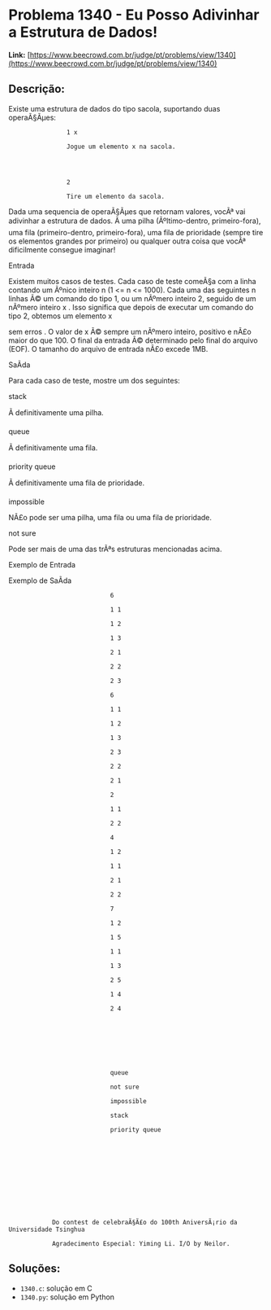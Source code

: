# Problema 1340 - Eu Posso Adivinhar a Estrutura de Dados!

**Link:** [https://www.beecrowd.com.br/judge/pt/problems/view/1340](https://www.beecrowd.com.br/judge/pt/problems/view/1340)

## Descrição:
Existe uma estrutura de dados do tipo sacola, suportando duas operaÃ§Ãµes:



                    1 x

                    Jogue um elemento x na sacola.
                



                    2

                    Tire um elemento da sacola.
                


Dada uma sequencia de operaÃ§Ãµes que retornam valores, vocÃª vai adivinhar a estrutura de dados. Ã uma pilha (Ãºltimo-dentro, primeiro-fora), uma fila (primeiro-dentro, primeiro-fora), uma fila de prioridade (sempre tire os elementos grandes por primeiro) ou qualquer outra coisa que vocÃª dificilmente consegue imaginar!




Entrada




Existem muitos casos de testes. Cada caso de teste comeÃ§a com a linha contando um Ãºnico inteiro 
n
 (1 <= 
n
 <= 1000). Cada uma das seguintes 
n
 linhas Ã© um comando do tipo 1, ou um nÃºmero inteiro 2, seguido de um nÃºmero inteiro 
x
. Isso significa que depois de executar um comando do tipo 2, obtemos um elemento 
x
 
sem erros
. O valor de 
x
 Ã© sempre um nÃºmero inteiro, positivo e nÃ£o maior do que 100. O final da entrada Ã© determinado pelo final do arquivo (EOF). O tamanho do arquivo de entrada nÃ£o excede 1MB.




SaÃ­da




Para cada caso de teste, mostre um dos seguintes:


stack


Ã definitivamente uma pilha.


queue


Ã definitivamente uma fila.


priority queue


Ã definitivamente uma fila de prioridade.


impossible


NÃ£o pode ser uma pilha, uma fila ou uma fila de prioridade.


not sure


Pode ser mais de uma das trÃªs estruturas mencionadas acima.












Exemplo de Entrada


Exemplo de SaÃ­da













                                6

                                1 1

                                1 2

                                1 3

                                2 1

                                2 2

                                2 3

                                6

                                1 1

                                1 2

                                1 3

                                2 3

                                2 2

                                2 1

                                2

                                1 1

                                2 2

                                4

                                1 2

                                1 1

                                2 1

                                2 2

                                7

                                1 2

                                1 5

                                1 1

                                1 3

                                2 5

                                1 4

                                2 4
                            







                                queue

                                not sure

                                impossible

                                stack

                                priority queue
                            











                Do contest de celebraÃ§Ã£o do 100th AniversÃ¡rio da Universidade Tsinghua

                Agradecimento Especial: Yiming Li. I/O by Neilor.

## Soluções:
- `1340.c`: solução em C
- `1340.py`: solução em Python
